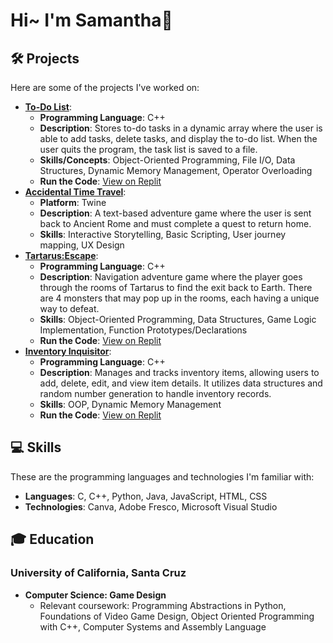# Hi~ I'm Samantha👋

## 🛠 Projects

Here are some of the projects I've worked on:

- **[To-Do List](https://replit.com/@ssiew/TodoList-20?v=1)**:
  - **Programming Language**: C++
  - **Description**: Stores to-do tasks in a dynamic array where the user is able to add tasks, delete tasks, and display the to-do list. When the user quits the program, the task list is saved to a file.
  - **Skills/Concepts**: Object-Oriented Programming, File I/O, Data Structures, Dynamic Memory Management, Operator Overloading
  - **Run the Code**: [View on Replit](https://replit.com/@ssiew/TodoList-20?v=1)
- **[Accidental Time Travel](https://github.com/quantumleapquokka/quantumleapquokka/blob/main/Accidental%20Time%20Travel.html)**: 
  - **Platform**: Twine
  - **Description**: A text-based adventure game where the user is sent back to Ancient Rome and must complete a quest to return home.
  - **Skills**: Interactive Storytelling, Basic Scripting, User journey mapping, UX Design
- **[Tartarus:Escape](https://replit.com/@ssiew/TartarusEscape)**:
  - **Programming Language**: C++
  - **Description**: Navigation adventure game where the player goes through the rooms of Tartarus to find the exit back to Earth. There are 4 monsters that may pop up in the rooms, each having a unique way to defeat.
  - **Skills**: Object-Oriented Programming, Data Structures, Game Logic Implementation, Function Prototypes/Declarations
  - **Run the Code**: [View on Replit](https://replit.com/@ssiew/TartarusEscape)
- **[Inventory Inquisitor](https://replit.com/@ssiew/Inventory-Inquisitor)**:
  - **Programming Language**: C++
  - **Description**: Manages and tracks inventory items, allowing users to add, delete, edit, and view item details. It utilizes data structures and random number generation to handle inventory records.
  - **Skills**: OOP, Dynamic Memory Management
  - **Run the Code**: [View on Replit](https://replit.com/@ssiew/Inventory-Inquisitor)

## 💻 Skills
These are the programming languages and technologies I'm familiar with:

- **Languages**: C, C++, Python, Java, JavaScript, HTML, CSS
- **Technologies**: Canva, Adobe Fresco, Microsoft Visual Studio

## 🎓 Education

### University of California, Santa Cruz
- **Computer Science: Game Design** 
  - Relevant coursework: Programming Abstractions in Python, Foundations of Video Game Design, Object Oriented Programming with C++, Computer Systems and Assembly Language


<!--
Formatting Stuff:
- **[Name](link)**:
  - **Programming Language**: 
  - **Description**:
  - **Skills**:
  - **Run the Code**: [View on Replit]


-->

<!--
**quantumleapquokka/quantumleapquokka** is a ✨ _special_ ✨ repository because its `README.md` (this file) appears on your GitHub profile.

Here are some ideas to get you started:

- 🔭 I’m currently working on ...
- 🌱 I’m currently learning ...
- 👯 I’m looking to collaborate on ...
- 🤔 I’m looking for help with ...
- 💬 Ask me about ...
- 📫 How to reach me: ...
- 😄 Pronouns: ...
- ⚡ Fun fact: ...
-->
